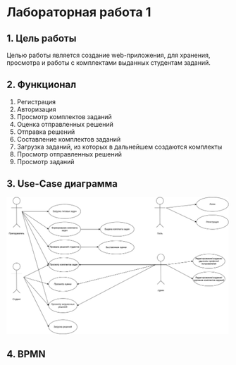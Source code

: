# Лабораторная работа 1

## 1. Цель работы
  Целью работы является создание web-приложения, для хранения, просмотра и работы с комплектами выданных студентам заданий.

## 2. Функционал
   1. Регистрация
   2. Авторизация
   3. Просмотр комплектов заданий
   4. Оценка отправленных решений
   5. Отправка решений
   6. Составление комплектов заданий
   7. Загрузка заданий, из которых в дальнейшем создаются комплекты
   8. Просмотр отправленных решений
   9. Просмотр заданий

## 3. Use-Case диаграмма

![Use-Case диаграма](./img/use-case.png)

## 4. BPMN



